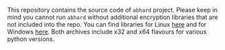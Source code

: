 This repository contains the source code of `abhard` project. Please keep in mind you cannot run `abhard` without additional encryption libraries that are not included into the repo. You can find libraries for Linux [here](https://acsk.privatbank.ua/arch/iitlib/EUSignCP-Linux-Python-20200730.zip) and for Windows [here](https://acsk.privatbank.ua/arch/iitlib/EUSignCP-MSWindows-Python-20200730.zip). Both archives include x32 and x64 flavours for various python versions.
